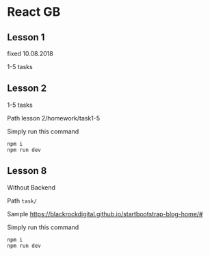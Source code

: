 # React GB

## Lesson 1
fixed 10.08.2018

1-5 tasks

## Lesson 2
1-5 tasks

Path lesson 2/homework/task1-5

Simply run this command
```
npm i
npm run dev
```


## Lesson 8

Without Backend

Path `task/`

Sample https://blackrockdigital.github.io/startbootstrap-blog-home/#

Simply run this command
```
npm i
npm run dev
```


